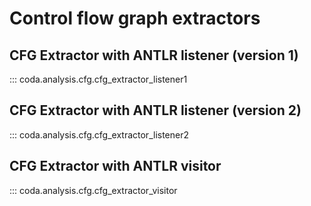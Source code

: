 # Control flow graph extractors


## CFG Extractor with ANTLR listener (version 1)
::: coda.analysis.cfg.cfg_extractor_listener1



## CFG Extractor with ANTLR listener (version 2)

::: coda.analysis.cfg.cfg_extractor_listener2



## CFG Extractor with ANTLR visitor

::: coda.analysis.cfg.cfg_extractor_visitor

